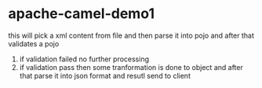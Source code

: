 # apache-camel-demo1

this will pick a xml content from file and then parse it into pojo and after that validates a pojo 
1) if validation failed no further processing
2) if validation pass then some tranformation is done to object and after that parse it into json format and resutl send to client
